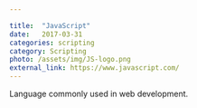 ```yaml
---

title:  "JavaScript"
date:   2017-03-31
categories: scripting
category: Scripting
photo: /assets/img/JS-logo.png
external_link: https://www.javascript.com/
---
```

Language commonly used in web development.
